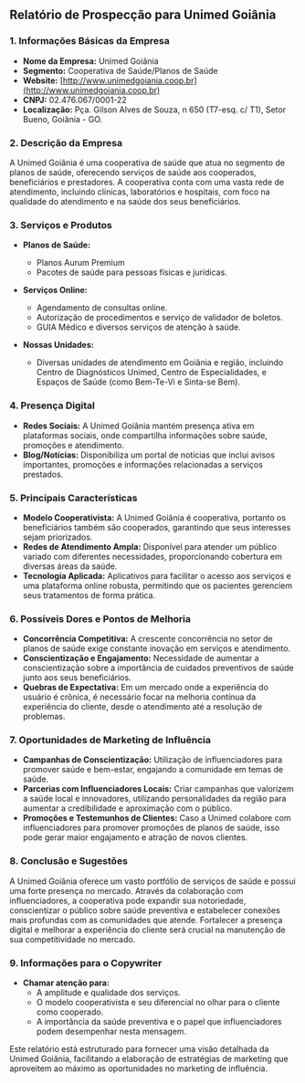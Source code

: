 ## Relatório de Prospecção para Unimed Goiânia

### 1. Informações Básicas da Empresa
- **Nome da Empresa:** Unimed Goiânia
- **Segmento:** Cooperativa de Saúde/Planos de Saúde
- **Website:** [http://www.unimedgoiania.coop.br](http://www.unimedgoiania.coop.br)
- **CNPJ:** 02.476.067/0001-22
- **Localização:** Pça. Gilson Alves de Souza, n 650 (T7-esq. c/ T1), Setor Bueno, Goiânia - GO.

### 2. Descrição da Empresa
A Unimed Goiânia é uma cooperativa de saúde que atua no segmento de planos de saúde, oferecendo serviços de saúde aos cooperados, beneficiários e prestadores. A cooperativa conta com uma vasta rede de atendimento, incluindo clínicas, laboratórios e hospitais, com foco na qualidade do atendimento e na saúde dos seus beneficiários.

### 3. Serviços e Produtos
- **Planos de Saúde:** 
  - Planos Aurum Premium
  - Pacotes de saúde para pessoas físicas e jurídicas.

- **Serviços Online:**
  - Agendamento de consultas online.
  - Autorização de procedimentos e serviço de validador de boletos.
  - GUIA Médico e diversos serviços de atenção à saúde.

- **Nossas Unidades:**
  - Diversas unidades de atendimento em Goiânia e região, incluindo Centro de Diagnósticos Unimed, Centro de Especialidades, e Espaços de Saúde (como Bem-Te-Vi e Sinta-se Bem).

### 4. Presença Digital
- **Redes Sociais:** A Unimed Goiânia mantém presença ativa em plataformas sociais, onde compartilha informações sobre saúde, promoções e atendimento.
- **Blog/Notícias:** Disponibiliza um portal de notícias que inclui avisos importantes, promoções e informações relacionadas a serviços prestados.

### 5. Principais Características
- **Modelo Cooperativista:** A Unimed Goiânia é cooperativa, portanto os beneficiários também são cooperados, garantindo que seus interesses sejam priorizados.
- **Redes de Atendimento Ampla:** Disponível para atender um público variado com diferentes necessidades, proporcionando cobertura em diversas áreas da saúde.
- **Tecnologia Aplicada:** Aplicativos para facilitar o acesso aos serviços e uma plataforma online robusta, permitindo que os pacientes gerenciem seus tratamentos de forma prática.

### 6. Possíveis Dores e Pontos de Melhoria
- **Concorrência Competitiva:** A crescente concorrência no setor de planos de saúde exige constante inovação em serviços e atendimento. 
- **Conscientização e Engajamento:** Necessidade de aumentar a conscientização sobre a importância de cuidados preventivos de saúde junto aos seus beneficiários.
- **Quebras de Expectativa:** Em um mercado onde a experiência do usuário é crônica, é necessário focar na melhoria contínua da experiência do cliente, desde o atendimento até a resolução de problemas.

### 7. Oportunidades de Marketing de Influência
- **Campanhas de Conscientização:** Utilização de influenciadores para promover saúde e bem-estar, engajando a comunidade em temas de saúde.
- **Parcerias com Influenciadores Locais:** Criar campanhas que valorizem a saúde local e innovadores, utilizando personalidades da região para aumentar a credibilidade e aproximação com o público.
- **Promoções e Testemunhos de Clientes:** Caso a Unimed colabore com influenciadores para promover promoções de planos de saúde, isso pode gerar maior engajamento e atração de novos clientes.

### 8. Conclusão e Sugestões
A Unimed Goiânia oferece um vasto portfólio de serviços de saúde e possui uma forte presença no mercado. Através da colaboração com influenciadores, a cooperativa pode expandir sua notoriedade, conscientizar o público sobre saúde preventiva e estabelecer conexões mais profundas com as comunidades que atende. Fortalecer a presença digital e melhorar a experiência do cliente será crucial na manutenção de sua competitividade no mercado.

### 9. Informações para o Copywriter
- **Chamar atenção para:** 
  - A amplitude e qualidade dos serviços.
  - O modelo cooperativista e seu diferencial no olhar para o cliente como cooperado.
  - A importância da saúde preventiva e o papel que influenciadores podem desempenhar nesta mensagem.

Este relatório está estruturado para fornecer uma visão detalhada da Unimed Goiânia, facilitando a elaboração de estratégias de marketing que aproveitem ao máximo as oportunidades no marketing de influência.